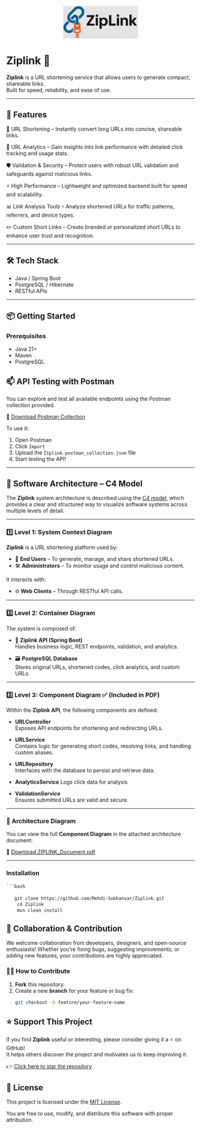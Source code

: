 <p align="center">
  <img src="assets/logo.jpg" alt="Ziplink Logo" width="200" />
</p>

# Ziplink 🔗

**Ziplink** is a URL shortening service that allows users to generate compact, shareable links.  
Built for speed, reliability, and ease of use.

---

## 🚀 Features

🔗 URL Shortening – Instantly convert long URLs into concise, shareable links.

🧠 URL Analytics – Gain insights into link performance with detailed click tracking and usage stats.

🛡️ Validation & Security – Protect users with robust URL validation and safeguards against malicious links.

⚡ High Performance – Lightweight and optimized backend built for speed and scalability.

📊 Link Analysis Tools – Analyze shortened URLs for traffic patterns, referrers, and device types.

✏️ Custom Short Links – Create branded or personalized short URLs to enhance user trust and recognition.

---

## 🛠️ Tech Stack

- Java / Spring Boot
- PostgreSQL / Hibernate
- RESTful APIs

---

## 📦 Getting Started

### Prerequisites

- Java 21+
- Maven
- PostgreSQL


## 📫 API Testing with Postman

You can explore and test all available endpoints using the Postman collection provided.

🔗 [Download Postman Collection](postman/Ziplink.postman_collection.json)

To use it:

1. Open Postman
2. Click `Import`
3. Upload the `Ziplink.postman_collection.json` file
4. Start testing the API!

---

## 🧩 Software Architecture – C4 Model

The **Ziplink** system architecture is described using the [C4 model](https://c4model.com), which provides a clear and structured way to visualize software systems across multiple levels of detail.

---

### 1️⃣ Level 1: System Context Diagram

**Ziplink** is a URL shortening platform used by:

- 📱 **End Users** – To generate, manage, and share shortened URLs.  
- 🛠️ **Administrators** – To monitor usage and control malicious content.

It interacts with:

- 🌐 **Web Clients** – Through RESTful API calls.

---

### 2️⃣ Level 2: Container Diagram

The system is composed of:

- 🧠 **Ziplink API (Spring Boot)**  
  Handles business logic, REST endpoints, validation, and analytics.

- 🗃️ **PostgreSQL Database**  
  Stores original URLs, shortened codes, click analytics, and custom URLs.

---

### 3️⃣ Level 3: Component Diagram ✅ (Included in PDF)

Within the **Ziplink API**, the following components are defined:

- **URLController**  
  Exposes API endpoints for shortening and redirecting URLs.

- **URLService**  
  Contains logic for generating short codes, resolving links, and handling custom aliases.

- **URLRepository**  
  Interfaces with the database to persist and retrieve data.

- **AnalyticsService**
  Logs click data for analysis

- **ValidationService**  
  Ensures submitted URLs are valid and secure.

---

### 📄 Architecture Diagram

You can view the full **Component Diagram** in the attached architecture document:

📎 [Download ZIPLINK_Document.pdf](document/ZIPLINK_Document.pdf)

---

### Installation

    ```bash

       git clone https://github.com/Mehdi-Sokhanvar/Ziplink.git
        cd Ziplink
        mvn clean install

 



## 🤝 Collaboration & Contribution

We welcome collaboration from developers, designers, and open-source enthusiasts! Whether you're fixing bugs, suggesting improvements, or adding new features, your contributions are highly appreciated.

### 🧑‍💻 How to Contribute

1. **Fork** this repository.
2. Create a new **branch** for your feature or bug fix:
   ```bash
   git checkout -b feature/your-feature-name


## ⭐ Support This Project

If you find **Ziplink** useful or interesting, please consider giving it a ⭐ on GitHub!  
It helps others discover the project and motivates us to keep improving it.

👉 [Click here to star the repository](https://github.com/Mehdi-Sokhanvar/Ziplink/stargazers)

## 📄 License

This project is licensed under the [MIT License](LICENSE).

You are free to use, modify, and distribute this software with proper attribution.
